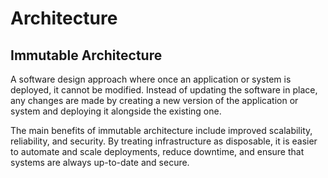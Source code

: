 # Architecture

## Immutable Architecture

A software design approach where once an application or system is deployed, it cannot be modified. Instead of updating the software in place, any changes are made by creating a new version of the application or system and deploying it alongside the existing one.

The main benefits of immutable architecture include improved scalability, reliability, and security. By treating infrastructure as disposable, it is easier to automate and scale deployments, reduce downtime, and ensure that systems are always up-to-date and secure.
